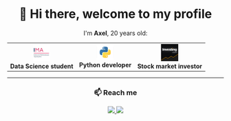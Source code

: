 <div align="center">

# 👋 Hi there, welcome to my profile  

I'm **Axel**, 20 years old:  

<table>
  <tr>
    <td align="center">
      <img src="assets/ima.png" width="40" /><br>
      <b>Data Science student</b>
    </td>
    <td align="center">
      <img src="assets/python.png" width="40" /><br>
      <b>Python developer</b>
    </td>
    <td align="center">
      <img src="assets/investing.png" width="40" /><br>
      <b>Stock market investor</b>
    </td>
  </tr>
</table>

---

### 📫 Reach me  
<a href="[Linkedin](https://www.linkedin.com/in/axel-bouchaud-roche-692743359/)" target="_blank">
  <img src="https://img.shields.io/badge/LinkedIn-0A66C2?style=for-the-badge&logo=linkedin&logoColor=white"/>
</a>
<a href="mailto:axelbouchaudroche@gmail.com">
  <img src="https://img.shields.io/badge/Email-D14836?style=for-the-badge&logo=gmail&logoColor=white"/>
</a>
</div>
